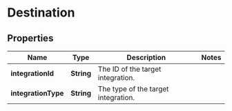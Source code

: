
# Destination

## Properties
Name | Type | Description | Notes
------------ | ------------- | ------------- | -------------
**integrationId** | **String** | The ID of the target integration. | 
**integrationType** | **String** | The type of the target integration. | 



